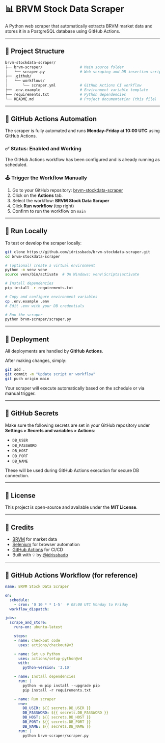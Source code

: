# 📊 BRVM Stock Data Scraper

A Python web scraper that automatically extracts BRVM market data and stores it in a PostgreSQL database using GitHub Actions.

---

## 📁 Project Structure

```bash
brvm-stockdata-scraper/
├── brvm-scraper/                 # Main source folder
│   └── scraper.py                # Web scraping and DB insertion script
├── .github/
│   └── workflows/
│       └── scraper.yml           # GitHub Actions CI workflow
├── .env.example                  # Environment variable template
├── requirements.txt              # Python dependencies
└── README.md                     # Project documentation (this file)
```

---

## 🔄 GitHub Actions Automation

The scraper is fully automated and runs **Monday–Friday at 10:00 UTC** using GitHub Actions.

### ✅ Status: **Enabled and Working**

The GitHub Actions workflow has been configured and is already running as scheduled.

### 🕹 Trigger the Workflow Manually

1. Go to your GitHub repository: [brvm-stockdata-scraper](https://github.com/idrissbado/brvm-stockdata-scraper)
2. Click on the **Actions** tab.
3. Select the workflow: **BRVM Stock Data Scraper**
4. Click **Run workflow** (top right)
5. Confirm to run the workflow on `main`

---

## 🧪 Run Locally

To test or develop the scraper locally:

```bash
git clone https://github.com/idrissbado/brvm-stockdata-scraper.git
cd brvm-stockdata-scraper

# (optional) create a virtual environment
python -m venv venv
source venv/bin/activate  # On Windows: venv\Scripts\activate

# Install dependencies
pip install -r requirements.txt

# Copy and configure environment variables
cp .env.example .env
# Edit .env with your DB credentials

# Run the scraper
python brvm-scraper/scraper.py
```

---

## 🚀 Deployment

All deployments are handled by **GitHub Actions**.

After making changes, simply:

```bash
git add .
git commit -m "Update script or workflow"
git push origin main
```

Your scraper will execute automatically based on the schedule or via manual trigger.

---

## 🔐 GitHub Secrets

Make sure the following secrets are set in your GitHub repository under **Settings > Secrets and variables > Actions**:

- `DB_USER`
- `DB_PASSWORD`
- `DB_HOST`
- `DB_PORT`
- `DB_NAME`

These will be used during GitHub Actions execution for secure DB connection.

---

## 📜 License

This project is open-source and available under the **MIT License**.

---

## 🙌 Credits

- [BRVM](https://www.brvm.org) for market data
- [Selenium](https://www.selenium.dev/) for browser automation
- [GitHub Actions](https://github.com/features/actions) for CI/CD
- Built with 💡 by [@idrissbado](https://github.com/idrissbado)

---

## 🧾 GitHub Actions Workflow (for reference)

```yaml
name: BRVM Stock Data Scraper

on:
  schedule:
    - cron: '0 10 * * 1-5'  # 08:00 UTC Monday to Friday
  workflow_dispatch:

jobs:
  scrape_and_store:
    runs-on: ubuntu-latest

    steps:
    - name: Checkout code
      uses: actions/checkout@v3

    - name: Set up Python
      uses: actions/setup-python@v4
      with:
        python-version: '3.10'

    - name: Install dependencies
      run: |
        python -m pip install --upgrade pip
        pip install -r requirements.txt

    - name: Run scraper
      env:
        DB_USER: ${{ secrets.DB_USER }}
        DB_PASSWORD: ${{ secrets.DB_PASSWORD }}
        DB_HOST: ${{ secrets.DB_HOST }}
        DB_PORT: ${{ secrets.DB_PORT }}
        DB_NAME: ${{ secrets.DB_NAME }}
      run: |
        python brvm-scraper/scraper.py
```
